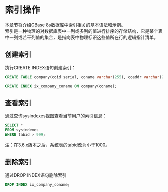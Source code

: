 # 索引操作  
本章节将介绍GBase 8s数据库中索引相关的基本语法和示例。  
索引是一种物理的对数据库表中一列或多列的值进行排序的存储结构，它是某个表中一列或若干列值的集合，是指向表中物理标识这些值所在行的逻辑指针清单。  

## 创建索引  
执行CREATE INDEX语句创建索引：  
```sql
CREATE TABLE company(coid serial, coname varchar(255), coaddr varchar(255));

CREATE INDEX ix_company_coname ON company(coname);
```

## 查看索引  
通过查询sysindexes视图查看当前用户的索引信息：  
```sql
SELECT *
FROM sysindexes
WHERE tabid > 999;
```
注：在3.6.x版本之后，系统表的tabid改为小于1000。  

## 删除索引  
通过DROP INDEX语句删除索引  
```sql
DROP INDEX ix_company_coname;
```
